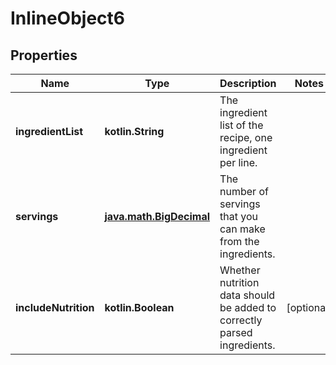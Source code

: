 
# InlineObject6

## Properties
Name | Type | Description | Notes
------------ | ------------- | ------------- | -------------
**ingredientList** | **kotlin.String** | The ingredient list of the recipe, one ingredient per line. | 
**servings** | [**java.math.BigDecimal**](java.math.BigDecimal.md) | The number of servings that you can make from the ingredients. | 
**includeNutrition** | **kotlin.Boolean** | Whether nutrition data should be added to correctly parsed ingredients. |  [optional]



